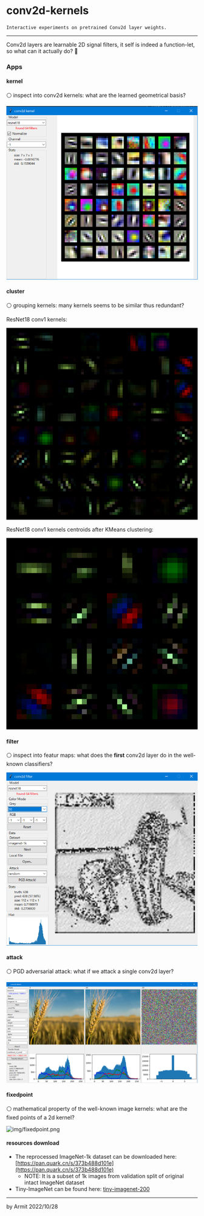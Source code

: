 # conv2d-kernels

    Interactive experiments on pretrained Conv2d layer weights.

----

Conv2d layers are learnable 2D signal filters, it self is indeed a function-let, so what can it actually do? 🤔

### Apps

#### kernel

⚪ inspect into conv2d kernels: what are the learned geometrical basis?

![img/kernel.png](img/kernel.png)

#### cluster

⚪ grouping kernels: many kernels seems to be similar thus redundant?

ResNet18 conv1 kernels:

![img/resnet18-conv1-kernels.png](img/resnet18-conv1-kernels.png)

ResNet18 conv1 kernels centroids after KMeans clustering:

![img/resnet18-conv1-kernel-centroids.png](img/resnet18-conv1-kernel-centroids.png)

#### filter

⚪ inspect into featur maps: what does the **first** conv2d layer do in the well-known classifiers?

![img/filter.png](img/filter.png)

#### attack

⚪ PGD adversarial attack: what if we attack a single conv2d layer?

![img/attack.png](img/attack.png)

#### fixedpoint

⚪ mathematical property of the well-known image kernels: what are the fixed points of a 2d kernel?

![img/fixedpoint.png](img/fixedpoint.png)


#### resources download

- The reprocessed ImageNet-1k dataset can be downloaded here: [https://pan.quark.cn/s/373b488d101e](https://pan.quark.cn/s/373b488d101e)
  - NOTE: It is a subset of 1k images from validation split of original intact ImageNet dataset
- Tiny-ImageNet can be found here: [tiny-imagenet-200](https://tiny-imagenet.herokuapp.com)

----

by Armit
2022/10/28 
